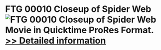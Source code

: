 # FTG 00010 Closeup of Spider Web<br />![FTG 00010 Closeup of Spider Web](https://mycommerce.akamaized.net/api/pimages/P300617850/BIG/300617850.JPG)<br />Movie in Quicktime ProRes Format.<br />[>> Detailed information](https://secure.shareit.com/shareit/product.html?productid=300617850&affiliateid=200057808)